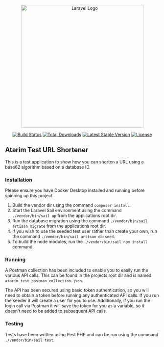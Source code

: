 <p align="center"><a href="https://laravel.com" target="_blank"><img src="https://raw.githubusercontent.com/laravel/art/master/logo-lockup/5%20SVG/2%20CMYK/1%20Full%20Color/laravel-logolockup-cmyk-red.svg" width="400" alt="Laravel Logo"></a></p>

<p align="center">
<a href="https://github.com/laravel/framework/actions"><img src="https://github.com/laravel/framework/workflows/tests/badge.svg" alt="Build Status"></a>
<a href="https://packagist.org/packages/laravel/framework"><img src="https://img.shields.io/packagist/dt/laravel/framework" alt="Total Downloads"></a>
<a href="https://packagist.org/packages/laravel/framework"><img src="https://img.shields.io/packagist/v/laravel/framework" alt="Latest Stable Version"></a>
<a href="https://packagist.org/packages/laravel/framework"><img src="https://img.shields.io/packagist/l/laravel/framework" alt="License"></a>
</p>

## Atarim Test URL Shortener

This is a test application to show how you can shorten a URL using a base62 algorithm based on a database ID.

### Installation

Please ensure you have Docker Desktop installed and running before spinning up this project

1. Build the vendor dir using the command ``composer install``.
2. Start the Laravel Sail environment using the command ``./vendor/bin/sail up`` from the applications root dir.
3. Run the database migration using the command ``./vendor/bin/sail artisan migrate`` from the applications root dir.
4. If you wish to use the seeded test user rather than create your own, run the command ``./vendor/bin/sail artisan db:seed``.
5. To build the node modules, run the ``./vendor/bin/sail npm install`` command.

### Running

A Postman collection has been included to enable you to easily run the various API calls. This can be found in the projects root dir and is named ``atarim_test_postman_collection.json``.

The API has been secured using basic token authentication, so you will need to obtain a token before running any authenticated API calls. If you run the seeder it will create a user for you to use. Additionally, if you run the login call via Postman it will save the token for you as a variable, so it doesn't need to be added to subsequent API calls.

### Testing

Tests have been written using Pest PHP and can be run using the command ``./vendor/bin/sail test``.
